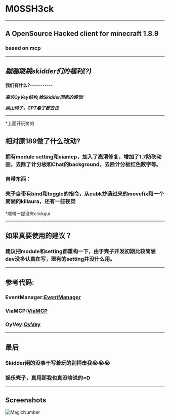 # M0SSH3ck
___
## A OpenSource Hacked client for minecraft 1.8.9

### based on mcp
___
## _**蹦蹦跳跳skidder们的福利(?)**_
#### 我们有什么?-----------
***_高仿OyVey结构,给Skidder回家的感觉!_***

***_屎山码子，GPT看了都去世_***

---

*上面开玩笑的

## 相对原189做了什么改动?

### 拥有module setting和viamcp，加入了高清修复，增加了1.7防砍动画，去除了计分板和Chat的background，去除计分板红色数字等。

### 自带东西：

### 壳子自带有bind和toggle的指令，从cubk抄袭过来的movefix和一个简陋的killaura，还有一些视觉

*顺带一提没有clickgui

---
## 如果真要使用的建议？

### 建议把module和setting都重构一下，由于壳子开发初期比较简陋dev没多认真在写，现有的setting并没什么用。

---
## 参考代码:

### EventManager:[EventManager](https://github.com/cubk1/EventManager)

### ViaMCP:[ViaMCP](https://github.com/ViaVersionMCP/ViaMCP)

### OyVey:[OyVey](https://github.com/Gentleman2292/OyVey_Rewrite-BUILDABLE_SRC)

---
## 最后

### Skidder闲的没事干写着玩的别抨击我😭😭😭

### 娱乐壳子，真用那我也真没啥说的=D

---
## Screenshots


![MagicNumber](https://free2.yunpng.top/2024/10/21/671665ba94e5f.jpg)